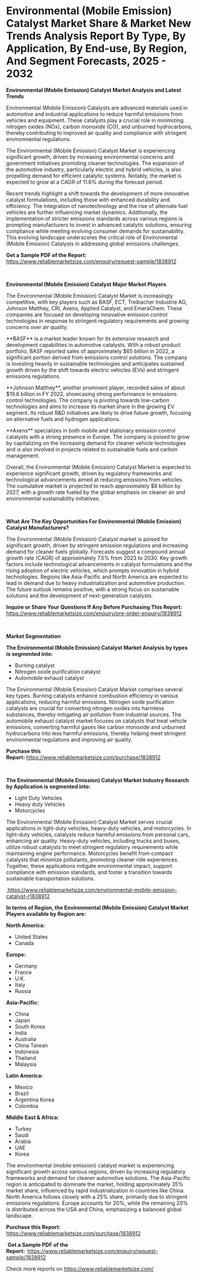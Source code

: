 <p><h1>Environmental (Mobile Emission) Catalyst Market Share & Market New Trends Analysis Report By Type, By Application, By End-use, By Region, And Segment Forecasts, 2025 - 2032</h1></p><p><strong>Environmental (Mobile Emission) Catalyst Market Analysis and Latest Trends</strong></p>
<p><p>Environmental (Mobile Emission) Catalysts are advanced materials used in automotive and industrial applications to reduce harmful emissions from vehicles and equipment. These catalysts play a crucial role in minimizing nitrogen oxides (NOx), carbon monoxide (CO), and unburned hydrocarbons, thereby contributing to improved air quality and compliance with stringent environmental regulations.</p><p>The Environmental (Mobile Emission) Catalyst Market is experiencing significant growth, driven by increasing environmental concerns and government initiatives promoting cleaner technologies. The expansion of the automotive industry, particularly electric and hybrid vehicles, is also propelling demand for efficient catalytic systems. Notably, the market is expected to grow at a CAGR of 11.6% during the forecast period.</p><p>Recent trends highlight a shift towards the development of more innovative catalyst formulations, including those with enhanced durability and efficiency. The integration of nanotechnology and the rise of alternate fuel vehicles are further influencing market dynamics. Additionally, the implementation of stricter emissions standards across various regions is prompting manufacturers to invest in advanced catalytic solutions, ensuring compliance while meeting evolving consumer demands for sustainability. This evolving landscape underscores the critical role of Environmental (Mobile Emission) Catalysts in addressing global emissions challenges.</p></p>
<p><strong>Get a Sample PDF of the Report:&nbsp;</strong> <a href="https://www.reliablemarketsize.com/enquiry/request-sample/1838912?utm_campaign=2955&utm_medium=2&utm_source=Github&utm_content=ia&utm_term=03042025&utm_id=environmental-mobile-emission-catalyst">https://www.reliablemarketsize.com/enquiry/request-sample/1838912</a></p>
<p>&nbsp;</p>
<p><strong>Environmental (Mobile Emission) Catalyst Major Market Players</strong></p>
<p><p>The Environmental (Mobile Emission) Catalyst Market is increasingly competitive, with key players such as BASF, ECT, Treibacher Industrie AG, Johnson Matthey, CRI, Axens, Applied Catalyst, and EmeraChem. These companies are focused on developing innovative emission control technologies in response to stringent regulatory requirements and growing concerns over air quality.</p><p>**BASF** is a market leader known for its extensive research and development capabilities in automotive catalysts. With a robust product portfolio, BASF reported sales of approximately $65 billion in 2022, a significant portion derived from emissions control solutions. The company is investing heavily in sustainable technologies and anticipates sustained growth driven by the shift towards electric vehicles (EVs) and stringent emissions regulations.</p><p>**Johnson Matthey**, another prominent player, recorded sales of about $19.8 billion in FY 2022, showcasing strong performance in emissions control technologies. The company is pivoting towards low-carbon technologies and aims to increase its market share in the growing EV segment. Its robust R&D initiatives are likely to drive future growth, focusing on alternative fuels and hydrogen applications.</p><p>**Axens** specializes in both mobile and stationary emission control catalysts with a strong presence in Europe. The company is poised to grow by capitalizing on the increasing demand for cleaner vehicle technologies and is also involved in projects related to sustainable fuels and carbon management.</p><p>Overall, the Environmental (Mobile Emission) Catalyst Market is expected to experience significant growth, driven by regulatory frameworks and technological advancements aimed at reducing emissions from vehicles. The cumulative market is projected to reach approximately $8 billion by 2027, with a growth rate fueled by the global emphasis on cleaner air and environmental sustainability initiatives.</p></p>
<p>&nbsp;</p>
<p><strong>What Are The Key Opportunities For Environmental (Mobile Emission) Catalyst Manufacturers?</strong></p>
<p><p>The Environmental (Mobile Emission) Catalyst market is poised for significant growth, driven by stringent emission regulations and increasing demand for cleaner fuels globally. Forecasts suggest a compound annual growth rate (CAGR) of approximately 7.5% from 2023 to 2030. Key growth factors include technological advancements in catalyst formulations and the rising adoption of electric vehicles, which prompts innovation in hybrid technologies. Regions like Asia-Pacific and North America are expected to lead in demand due to heavy industrialization and automotive production. The future outlook remains positive, with a strong focus on sustainable solutions and the development of next-generation catalysts.</p></p>
<p><strong>Inquire or Share Your Questions If Any Before Purchasing This Report:</strong> <a href="https://www.reliablemarketsize.com/enquiry/pre-order-enquiry/1838912?utm_campaign=2955&utm_medium=2&utm_source=Github&utm_content=ia&utm_term=03042025&utm_id=environmental-mobile-emission-catalyst">https://www.reliablemarketsize.com/enquiry/pre-order-enquiry/1838912</a></p>
<p>&nbsp;</p>
<p><strong>Market Segmentation</strong></p>
<p><strong>The Environmental (Mobile Emission) Catalyst Market Analysis by types is segmented into:</strong></p>
<p><ul><li>Burning catalyst</li><li>Nitrogen oxide purification catalyst</li><li>Automobile exhaust catalyst</li></ul></p>
<p><p>The Environmental (Mobile Emission) Catalyst Market comprises several key types. Burning catalysts enhance combustion efficiency in various applications, reducing harmful emissions. Nitrogen oxide purification catalysts are crucial for converting nitrogen oxides into harmless substances, thereby mitigating air pollution from industrial sources. The automobile exhaust catalyst market focuses on catalysts that treat vehicle emissions, converting harmful gases like carbon monoxide and unburned hydrocarbons into less harmful emissions, thereby helping meet stringent environmental regulations and improving air quality.</p></p>
<p><strong>Purchase this Report:&nbsp;</strong><a href="https://www.reliablemarketsize.com/purchase/1838912?utm_campaign=2955&utm_medium=2&utm_source=Github&utm_content=ia&utm_term=03042025&utm_id=environmental-mobile-emission-catalyst">https://www.reliablemarketsize.com/purchase/1838912</a></p>
<p>&nbsp;</p>
<p><strong>The Environmental (Mobile Emission) Catalyst Market Industry Research by Application is segmented into:</strong></p>
<p><ul><li>Light Duty Vehicles</li><li>Heavy duty Vehicles</li><li>Motorcycles</li></ul></p>
<p><p>The Environmental (Mobile Emission) Catalyst Market serves crucial applications in light-duty vehicles, heavy-duty vehicles, and motorcycles. In light-duty vehicles, catalysts reduce harmful emissions from personal cars, enhancing air quality. Heavy-duty vehicles, including trucks and buses, utilize robust catalysts to meet stringent regulatory requirements while maintaining engine performance. Motorcycles benefit from compact catalysts that minimize pollutants, promoting cleaner ride experiences. Together, these applications mitigate environmental impact, support compliance with emission standards, and foster a transition towards sustainable transportation solutions.</p></p>
<p><a href="https://www.reliablemarketsize.com/environmental-mobile-emission-catalyst-r1838912?utm_campaign=2955&utm_medium=2&utm_source=Github&utm_content=ia&utm_term=03042025&utm_id=environmental-mobile-emission-catalyst">&nbsp;https://www.reliablemarketsize.com/environmental-mobile-emission-catalyst-r1838912</a></p>
<p><strong>In terms of Region, the Environmental (Mobile Emission) Catalyst Market Players available by Region are:</strong></p>
<p>
    <p> <strong> North America: </strong>
        <ul>
            <li>United States</li>
            <li>Canada</li>
        </ul>
        </p> 
    <p> <strong> Europe: </strong>
        <ul>
            <li>Germany</li>
            <li>France</li>
            <li>U.K.</li>
            <li>Italy</li>
            <li>Russia</li>
        </ul>
        </p> 
    <p> <strong> Asia-Pacific: </strong>
        <ul>
            <li>China</li>
            <li>Japan</li>
            <li>South Korea</li>
            <li>India</li>
            <li>Australia</li>
            <li>China Taiwan</li>
            <li>Indonesia</li>
            <li>Thailand</li>
            <li>Malaysia</li>
        </ul>
        </p> 
    <p> <strong> Latin America: </strong>
        <ul>
            <li>Mexico</li>
            <li>Brazil</li>
            <li>Argentina Korea</li>
            <li>Colombia</li>
        </ul>
        </p> 
    <p> <strong> Middle East & Africa: </strong>
        <ul>
            <li>Turkey</li>
            <li>Saudi</li>
            <li>Arabia</li>
            <li>UAE</li>
            <li>Korea</li>
        </ul>
    </p>
    </p>
<p><p>The environmental (mobile emission) catalyst market is experiencing significant growth across various regions, driven by increasing regulatory frameworks and demand for cleaner automotive solutions. The Asia-Pacific region is anticipated to dominate the market, holding approximately 35% market share, influenced by rapid industrialization in countries like China. North America follows closely with a 25% share, primarily due to stringent emissions regulations. Europe accounts for 20%, while the remaining 20% is distributed across the USA and China, emphasizing a balanced global landscape.</p></p>
<p><strong>Purchase this Report: </strong><a href="https://www.reliablemarketsize.com/purchase/1838912?utm_campaign=2955&utm_medium=2&utm_source=Github&utm_content=ia&utm_term=03042025&utm_id=environmental-mobile-emission-catalyst">https://www.reliablemarketsize.com/purchase/1838912</a></p>
<p>&nbsp;<strong>Get a Sample PDF of the Report:&nbsp;&nbsp;</strong><a href="https://www.reliablemarketsize.com/enquiry/request-sample/1838912?utm_campaign=2955&utm_medium=2&utm_source=Github&utm_content=ia&utm_term=03042025&utm_id=environmental-mobile-emission-catalyst">https://www.reliablemarketsize.com/enquiry/request-sample/1838912</a></p>
<p><strong></strong></p>
<p>Check more reports on <a href="https://www.reliablemarketsize.com/?utm_campaign=2955&utm_medium=2&utm_source=Github&utm_content=ia&utm_term=03042025&utm_id=environmental-mobile-emission-catalyst">https://www.reliablemarketsize.com/</a></p>